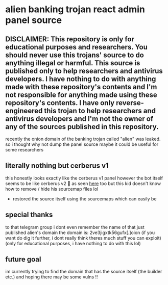 # alien banking trojan react admin panel source

## DISCLAIMER: This repository is only for educational purposes and researchers. You should never use this trojans' source to do anything illegal or harmful. This source is published only to help researchers and antivirus developers. I have nothing to do with anything made with these repository's contents and I'm not responsible for anything made using these repository's contents. I have only reverse-engineered this trojan to help researchers and antivirus developers and I'm not the owner of any of the sources published in this repository.


recently the onion domain of the banking trojan called "alien" was leaked. so i thought why not dump the panel source maybe it could be useful for some researchers
## literally nothing but cerberus v1

this honestly looks exactly like the cerberus v1 panel however the bot itself seems to be like cerberus v2 🤔
as seen [here](https://github.com/0x656665/alien-react-panel/blob/main/Settings.js#L18) too
but this kid doesn't know how to remove / hide his sourcemap files lol
- restored the source itself using the sourcemaps which can easily be

## special thanks
to that telegram group i dont even remember the name of that just published alien's domain
the domain is: 2ve3jigxtk56gufx[.]oion (if you want do dig it further, i dont really think theres much stuff you can exploit)
(only for educational purposes, i have nothing to do with this lol)

## future goal
im currently trying to find the domain that has the source itself (the builder etc.) and hoping there may be some vulns !!
